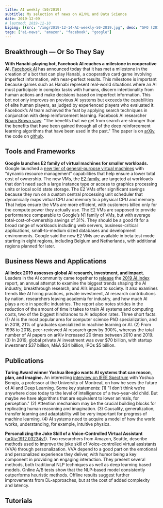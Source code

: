 ```yaml
---
title: AI weekly (50/2019)
subtitle: My selection of news on AI/ML and Data Science
date: 2019-12-09
# lastmod: 2019-12-10
bigimg: [{src: "/img/2019-12-14-AI-weekly-50-2019.jpg", desc: "SFO (2017)"}]
tags: ["ai-news", "amazon", "facebook", "google"]
---
```


 
<!--more-->

## Breakthrough &mdash; Or So They Say

**With Hanabi-playing bot, Facebook AI reaches a milestone in cooperative AI.** [Facebook AI](https://ai.facebook.com/blog/building-ai-that-can-master-complex-cooperative-games-with-hidden-information/) has announced today that it has met a milestone in the creation of a bot that can play Hanabi, a cooperative card game involving imperfect information, with near-perfect results. This milestone is important because games such as Hanabi represent real-world situations where an AI must participate in complex tasks with humans, discern intentionality from human actions and make decisions based on imperfect information. This bot not only improves on previous AI systems but exceeds the capabilities of elite human players, as judged by experienced players who evaluated it. Facebook’s AI team achieved the feat by applying search techniques in conjunction with deep reinforcement learning. Facebook AI researcher [Noam Brown says](https://venturebeat.com/2019/12/06/facebooks-hanabi-playing-ai-achieves-state-of-the-art-results/): "The benefits that we get from search are stronger than the benefits that have been gained through all of the deep reinforcement learning algorithms that have been used in the past." The paper is on [arXiv](https://arxiv.org/abs/1912.02318), the code on [github](https://github.com/facebookresearch/Hanabi_SPARTA).


## Tools and Frameworks

**Google launches E2 family of virtual machines for smaller workloads.** Google launched a [new tier of general-purpose virtual machines](https://siliconangle.com/2019/12/11/google-launches-e2-family-virtual-machines-smaller-workloads/) with “dynamic resource management” capabilities that help ensure a lower total cost of ownership. The new VMs, the [E2 family](https://cloud.google.com/compute/vm-instance-pricing#e2_predefined), are targeted at workloads that don’t need such a large instance type or access to graphics processing units or local solid state storage. The E2 VMs offer significant savings because they run on a custom central processing unit scheduler that dynamically maps virtual CPU and memory to a physical CPU and memory. That helps ensure the VMs are more efficient, with customers billed only for the compute power they actually use. The E2 VMs are supposed to provide performance comparable to Google’s N1 family of VMs, but with average total-cost-of-ownership savings of 31%. They should be a good fit for a broad range of workloads including web servers, business-critical applications, small-to-medium sized databases and development environments. Google said the new E2 VMs are available in beta test mode starting in eight regions, including Belgium and Netherlands, with additional regions planned for later.


 


## Business News and Applications

**AI Index 2019 assesses global AI research, investment, and impact.** Leaders in the AI community came together to [release](https://venturebeat.com/2019/12/11/ai-index-2019-assesses-global-ai-research-investment-and-impact/) the [2019 AI Index](https://hai.stanford.edu/ai-index/2019) report, an annual attempt to examine the biggest trends shaping the AI industry, breakthrough research, and AI’s impact to society. It also examines trends like AI hiring practices, private investment, AI research contributions by nation, researchers leaving academia for industry, and how much AI plays a role in specific industries. The report also notes strides in the reduction of the amount of time it takes to train AI systems and computing costs, two of the biggest hindrances to AI adoption rates. Three short facts: (1) AI is the most popular area for computer science PhD specialization, and in 2018, 21% of graduates specialized in machine learning or AI. (2) From 1998 to 2018, peer-reviewed AI research grew by 300%, whereas the total number of AI papers on arXiv increased 20 times between 2010 and 2019. (3) In 2019, global private AI investment was over $70 billion, with startup investment $37 billion, M&A $34 billion, IPOs $5 billion. 


## Publications

**Turing Award winner Yoshua Bengio wants AI systems that can reason, plan, and imagine.** An interesting [interview on IEEE Spectrum](https://spectrum.ieee.org/tech-talk/robotics/artificial-intelligence/yoshua-bengio-revered-architect-of-ai-has-some-ideas-about-what-to-build-next) with Yoshua Bengio, a professor at the University of Montreal, on how he sees the future of AI and Deep Learning. Some key statements: (1) "I don’t think we’re anywhere close today to the level of intelligence of a two-year-old child. But maybe we have algorithms that are equivalent to lower animals, for perception." (2) Attention mechanism may be the crucial building blocks for replicating human reasoning and imagination. (3) Causality, generalization, transfer learning and adaptability will be very important for progress of machine learning. (4) AI systems need to acquire a model of how the world works, understanding, for example, intuitive physics.


**Personalizing the Joke Skill of a Voice-Controlled Virtual Assistant** ([arXiv:1912.03234v1](https://arxiv.org/abs/1912.03234)). Two researchers from Amazon, Seattle, describe methods used to improve the joke skill of Voice-controlled virtual assistants (VVA) through personalization. VVA depend to a good part on the emotional and personalized experience they deliver, with humor being a key component in providing an engaging interaction. They present several methods, both traditional NLP techniques as well as deep learning based models. Online A/B tests show that the NLP-based model consistently outperforms heuristic methods. Offline results suggest further improvements from DL-approaches, but at the cost of added complexity and latency. 



## Tutorials

